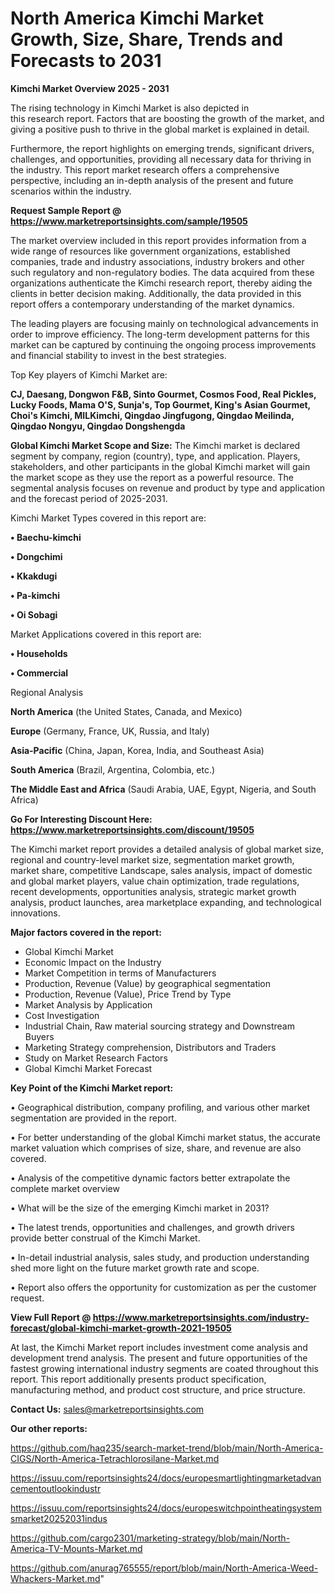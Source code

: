 # North America Kimchi Market Growth, Size, Share, Trends and Forecasts to 2031

<Strong> Kimchi Market Overview 2025 - 2031</strong>

The rising technology in Kimchi Market is also depicted in this research report. Factors that are boosting the growth of the market, and giving a positive push to thrive in the global market is explained in detail.

Furthermore, the report highlights on emerging trends, significant drivers, challenges, and opportunities, providing all necessary data for thriving in the industry. This report market research offers a comprehensive perspective, including an in-depth analysis of the present and future scenarios within the industry.

<strong>Request Sample Report @ <a href=https://www.marketreportsinsights.com/sample/19505>https://www.marketreportsinsights.com/sample/19505</a></strong>

The market overview included in this report provides information from a wide range of resources like government organizations, established companies, trade and industry associations, industry brokers and other such regulatory and non-regulatory bodies. The data acquired from these organizations authenticate the Kimchi research report, thereby aiding the clients in better decision making. Additionally, the data provided in this report offers a contemporary understanding of the market dynamics.

The leading players are focusing mainly on technological advancements in order to improve efficiency. The long-term development patterns for this market can be captured by continuing the ongoing process improvements and financial stability to invest in the best strategies.

Top Key players of Kimchi Market are:

<strong>CJ, Daesang, Dongwon F&B, Sinto Gourmet, Cosmos Food, Real Pickles, Lucky Foods, Mama O'S, Sunja's, Top Gourmet, King's Asian Gourmet, Choi's Kimchi, MILKimchi, Qingdao Jingfugong, Qingdao Meilinda, Qingdao Nongyu, Qingdao Dongshengda</strong>

<strong><b>Global Kimchi Market Scope and Size:</b></strong>
The Kimchi market is declared segment by company, region (country), type, and application. Players, stakeholders, and other participants in the global Kimchi market will gain the market scope as they use the report as a powerful resource. The segmental analysis focuses on revenue and product by type and application and the forecast period of 2025-2031.

Kimchi Market Types covered in this report are:

<strong>• Baechu-kimchi

• Dongchimi

• Kkakdugi

• Pa-kimchi

• Oi Sobagi</strong>

Market Applications covered in this report are:

<strong>• Households

• Commercial</strong> 

Regional Analysis

<strong>North America</strong> (the United States, Canada, and Mexico)

<strong>Europe</strong> (Germany, France, UK, Russia, and Italy)

<strong>Asia-Pacific</strong> (China, Japan, Korea, India, and Southeast Asia)

<strong>South America</strong> (Brazil, Argentina, Colombia, etc.)

<strong>The Middle East and Africa</strong> (Saudi Arabia, UAE, Egypt, Nigeria, and South Africa)

<strong>Go For Interesting Discount Here: <a href=https://www.marketreportsinsights.com/discount/19505>https://www.marketreportsinsights.com/discount/19505</a></strong>

The Kimchi market report provides a detailed analysis of global market size, regional and country-level market size, segmentation market growth, market share, competitive Landscape, sales analysis, impact of domestic and global market players, value chain optimization, trade regulations, recent developments, opportunities analysis, strategic market growth analysis, product launches, area marketplace expanding, and technological innovations.

<strong><b>Major factors covered in the report:</b></strong>
<ul>
  <li>Global Kimchi Market </li>
  <li>Economic Impact on the Industry</li>
  <li>Market Competition in terms of Manufacturers</li>
  <li>Production, Revenue (Value) by geographical segmentation</li>
  <li>Production, Revenue (Value), Price Trend by Type</li>
  <li>Market Analysis by Application</li>
  <li>Cost Investigation</li>
  <li>Industrial Chain, Raw material sourcing strategy and Downstream Buyers</li>
  <li>Marketing Strategy comprehension, Distributors and Traders</li>
  <li>Study on Market Research Factors</li>
  <li>Global Kimchi Market Forecast</li>
</ul>

<strong><b>Key Point of the Kimchi Market report:</b></strong>

• Geographical distribution, company profiling, and various other market segmentation are provided in the report.

• For better understanding of the global Kimchi market status, the accurate market valuation which comprises of size, share, and revenue are also covered.

• Analysis of the competitive dynamic factors better extrapolate the complete market overview

• What will be the size of the emerging Kimchi market in 2031?

• The latest trends, opportunities and challenges, and growth drivers provide better construal of the Kimchi Market.

• In-detail industrial analysis, sales study, and production understanding shed more light on the future market growth rate and scope.

• Report also offers the opportunity for customization as per the customer request.

<strong><b>View Full Report @ <a href=https://www.marketreportsinsights.com/industry-forecast/global-kimchi-market-growth-2021-19505>https://www.marketreportsinsights.com/industry-forecast/global-kimchi-market-growth-2021-19505</a></b></strong>


At last, the Kimchi Market report includes investment come analysis and development trend analysis. The present and future opportunities of the fastest growing international industry segments are coated throughout this report. This report additionally presents product specification, manufacturing method, and product cost structure, and price structure.

<strong>Contact Us:</strong>
sales@marketreportsinsights.com

<strong>Our other reports:</strong>

<a href=https://github.com/haq235/search-market-trend/blob/main/North-America-CIGS/North-America-Tetrachlorosilane-Market.md>https://github.com/haq235/search-market-trend/blob/main/North-America-CIGS/North-America-Tetrachlorosilane-Market.md</a>

<a href=https://issuu.com/reportsinsights24/docs/europesmartlightingmarketadvancementoutlookindustr>https://issuu.com/reportsinsights24/docs/europesmartlightingmarketadvancementoutlookindustr</a>

<a href=https://issuu.com/reportsinsights24/docs/europeswitchpointheatingsystemsmarket20252031indus>https://issuu.com/reportsinsights24/docs/europeswitchpointheatingsystemsmarket20252031indus</a>

<a href=https://github.com/cargo2301/marketing-strategy/blob/main/North-America-TV-Mounts-Market.md>https://github.com/cargo2301/marketing-strategy/blob/main/North-America-TV-Mounts-Market.md</a>

<a href=https://github.com/anurag765555/report/blob/main/North-America-Weed-Whackers-Market.md>https://github.com/anurag765555/report/blob/main/North-America-Weed-Whackers-Market.md</a>"
